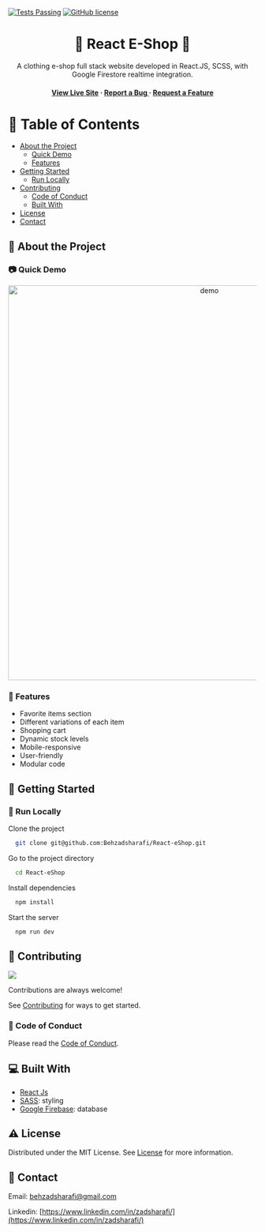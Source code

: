 [![Tests Passing](https://github.com/Behzadsharafi/React-eShop/actions/workflows/Test.yml/badge.svg)](https://github.com/Behzadsharafi/React-eShop/actions/workflows/Test.yml)
[![GitHub license](https://img.shields.io/badge/license-MIT-blue.svg)](https://github.com/Behzadsharafi/React-eShop/blob/main/LICENSE)

<div align='center'>

<h1> 👔 React E-Shop 👗</h1>
<p>A clothing e-shop full stack website developed in React.JS, SCSS, with Google Firestore realtime integration.  </p>

<h4> <a href="https://zadfashion.netlify.app">View Live Site</a> <span> · </span> <a href="https://github.com/Behzadsharafi/React-eShop/issues"> Report a Bug </a> <span> · </span> <a href="https://github.com/Behzadsharafi/React-eShop/issues"> Request a Feature </a> </h4>

</div>

# :notebook_with_decorative_cover: Table of Contents

- [About the Project](#star2-about-the-project)
  - [Quick Demo](#camera-quick-demo)
  - [Features](#dart-features)
- [Getting Started](#toolbox-getting-started)
  - [Run Locally](#running-run-locally)
- [Contributing](#wave-contributing)
  - [Code of Conduct](#scroll-code-of-conduct)
  - [Built With](#computer-built-with)
- [License](#warning-license)
- [Contact](#handshake-contact)

## :star2: About the Project

### :camera: Quick Demo

<div align="center"> <a href="https://zadfashion.netlify.app"><img src="/src/assets/demo.gif" alt='demo' width='800'/></a> </div>

### :dart: Features

- Favorite items section
- Different variations of each item
- Shopping cart
- Dynamic stock levels
- Mobile-responsive
- User-friendly
- Modular code

## :toolbox: Getting Started

### :running: Run Locally

Clone the project

```bash
  git clone git@github.com:Behzadsharafi/React-eShop.git
```

Go to the project directory

```bash
  cd React-eShop
```

Install dependencies

```bash
  npm install
```

Start the server

```bash
  npm run dev
```

## :wave: Contributing

<a href="https://github.com/Behzadsharafi/React-eShop/graphs/contributors"> <img src="https://contrib.rocks/image?repo=Louis3797/awesome-readme-template" /> </a>

Contributions are always welcome!

See [Contributing](https://github.com/Behzadsharafi/React-eShop/blob/master/CONTRIBUTING.md) for ways to get started.

### :scroll: Code of Conduct

Please read the [Code of Conduct](https://github.com/Behzadsharafi/React-eShop/blob/master/CODE_OF_CONDUCT.md).

## :computer: Built With

- [React Js](https://react.dev/)
- [SASS](https://sass-lang.com/): styling
- [Google Firebase](https://firebase.google.com/): database

## :warning: License

Distributed under the MIT License. See [License](https://github.com/Behzadsharafi/React-eShop/blob/master/LICENSE) for more information.

## :handshake: Contact

Email: behzadsharafi@gmail.com

Linkedin: [https://www.linkedin.com/in/zadsharafi/](https://www.linkedin.com/in/zadsharafi/)
